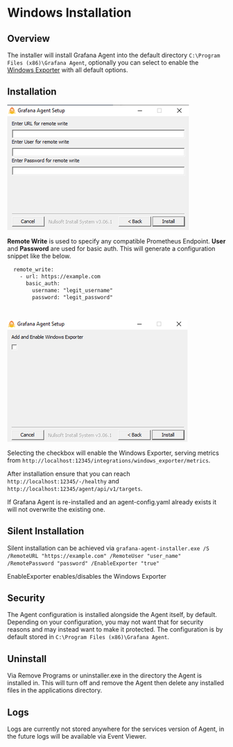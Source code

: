 # Windows Installation

## Overview

The installer will install Grafana Agent into the default directory `C:\Program Files (x86)\Grafana Agent`, optionally you can select to enable the [Windows Exporter](https://github.com/grafana/windows_exporter) with all default options. 

## Installation

![](./assets/remote_options.png)

**Remote Write** is used to specify any compatible Prometheus Endpoint. **User** and **Password** are used for basic auth. This will generate a configuration snippet like the below.

```
  remote_write:
    - url: https://example.com
      basic_auth:
        username: "legit_username"
        password: "legit_password"
```

<br>

![](./assets/exporter.png)

Selecting the checkbox will enable the Windows Exporter, serving metrics from `http://localhost:12345/integrations/windows_exporter/metrics`.

After installation ensure that you can reach `http://localhost:12345/-/healthy` and `http://localhost:12345/agent/api/v1/targets`. 

If Grafana Agent is re-installed and an agent-config.yaml already exists it will not overwrite the existing one.

## Silent Installation

Silent installation can be achieved via 
`grafana-agent-installer.exe /S /RemoteURL "https://example.com" /RemoteUser "user_name" /RemotePassword "password" /EnableExporter "true"`

EnableExporter enables/disables the Windows Exporter

## Security

The Agent configuration is installed alongside the Agent itself, by default. Depending on your configuration, you may not want that for security reasons and may instead want to make it protected. The configuration is by default stored in `C:\Program Files (x86)\Grafana Agent`.

## Uninstall

Via Remove Programs or uninstaller.exe in the directory the Agent is installed in. This will turn off and remove the Agent then delete any installed files in the applications directory.

## Logs

Logs are currently not stored anywhere for the services version of Agent, in the future logs will be available via Event Viewer.
